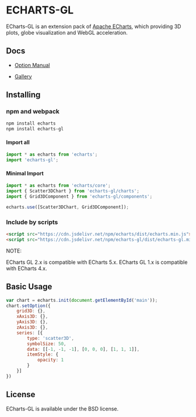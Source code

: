 # ECHARTS-GL

ECharts-GL is an extension pack of [Apache ECharts](http://echarts.apache.org/), which providing 3D plots, globe visualization and WebGL acceleration.


## Docs

+ [Option Manual](https://echarts.apache.org/zh/option-gl.html)

+ [Gallery](https://www.makeapie.com/explore.html#tags=echarts-gl)

## Installing

###  npm and webpack

```bash
npm install echarts
npm install echarts-gl
```

#### Import all
```js
import * as echarts from 'echarts';
import 'echarts-gl';
```

#### Minimal Import
```js
import * as echarts from 'echarts/core';
import { Scatter3DChart } from 'echarts-gl/charts';
import { Grid3DComponent } from 'echarts-gl/components';

echarts.use([Scatter3DChart, Grid3DComponent]);
```

### Include by scripts
```html
<script src="https://cdn.jsdelivr.net/npm/echarts/dist/echarts.min.js"></script>
<script src="https://cdn.jsdelivr.net/npm/echarts-gl/dist/echarts-gl.min.js"></script>
```

NOTE:

ECharts GL 2.x is compatible with ECharts 5.x.
ECharts GL 1.x is compatible with ECharts 4.x.

## Basic Usage

```js
var chart = echarts.init(document.getElementById('main'));
chart.setOption({
    grid3D: {},
    xAxis3D: {},
    yAxis3D: {},
    zAxis3D: {},
    series: [{
        type: 'scatter3D',
        symbolSize: 50,
        data: [[-1, -1, -1], [0, 0, 0], [1, 1, 1]],
        itemStyle: {
            opacity: 1
        }
    }]
})
```

## License

ECharts-GL is available under the BSD license.
